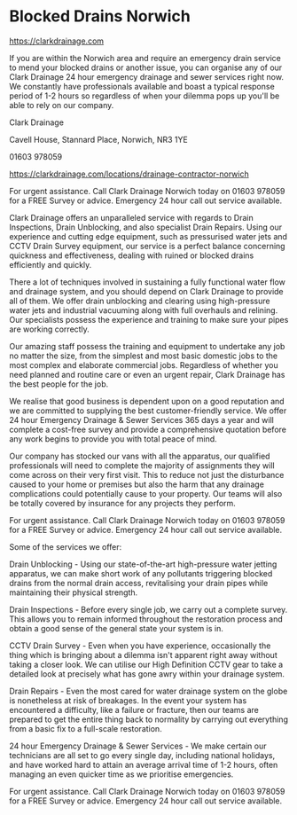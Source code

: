 # Blocked Drains Norwich

https://clarkdrainage.com

If you are within the Norwich area and require an emergency drain service to mend your blocked drains or another issue, you can organise any of our Clark Drainage 24 hour emergency drainage and sewer services right now. We constantly have professionals available and boast a typical response period of 1-2 hours so regardless of when your dilemma pops up you'll be able to rely on our company.

Clark Drainage

Cavell House, Stannard Place, Norwich, NR3 1YE

01603 978059

https://clarkdrainage.com/locations/drainage-contractor-norwich

For urgent assistance. Call Clark Drainage Norwich today on 01603 978059 for a FREE Survey or advice. Emergency 24 hour call out service available.

Clark Drainage offers an unparalleled service with regards to Drain Inspections, Drain Unblocking, and also specialist Drain Repairs. Using our experience and cutting edge equipment, such as pressurised water jets and CCTV Drain Survey equipment, our service is a perfect balance concerning quickness and effectiveness, dealing with ruined or blocked drains efficiently and quickly.

There a lot of techniques involved in sustaining a fully functional water flow and drainage system, and you should depend on Clark Drainage to provide all of them. We offer drain unblocking and clearing using high-pressure water jets and industrial vacuuming along with full overhauls and relining. Our specialists possess the experience and training to make sure your pipes are working correctly.

Our amazing staff possess the training and equipment to undertake any job no matter the size, from the simplest and most basic domestic jobs to the most complex and elaborate commercial jobs. Regardless of whether you need planned and routine care or even an urgent repair, Clark Drainage has the best people for the job.

We realise that good business is dependent upon on a good reputation and we are committed to supplying the best customer-friendly service. We offer 24 hour Emergency Drainage & Sewer Services 365 days a year and will complete a cost-free survey and provide a comprehensive quotation before any work begins to provide you with total peace of mind.

Our company has stocked our vans with all the apparatus, our qualified professionals will need to complete the majority of assignments they will come across on their very first visit. This to reduce not just the disturbance caused to your home or premises but also the harm that any drainage complications could potentially cause to your property. Our teams will also be totally covered by insurance for any projects they perform.

For urgent assistance. Call Clark Drainage Norwich today on 01603 978059 for a FREE Survey or advice. Emergency 24 hour call out service available.

Some of the services we offer:

Drain Unblocking - Using our state-of-the-art high-pressure water jetting apparatus, we can make short work of any pollutants triggering blocked drains from the normal drain access, revitalising your drain pipes while maintaining their physical strength.

Drain Inspections - Before every single job, we carry out a complete survey. This allows you to remain informed throughout the restoration process and obtain a good sense of the general state your system is in.

CCTV Drain Survey - Even when you have experience, occasionally the thing which is bringing about a dilemma isn't apparent right away without taking a closer look. We can utilise our High Definition CCTV gear to take a detailed look at precisely what has gone awry within your drainage system.

Drain Repairs - Even the most cared for water drainage system on the globe is nonetheless at risk of breakages. In the event your system has encountered a difficulty, like a failure or fracture, then our teams are prepared to get the entire thing back to normality by carrying out everything from a basic fix to a full-scale restoration.

24 hour Emergency Drainage & Sewer Services - We make certain our technicians are all set to go every single day, including national holidays, and have worked hard to attain an average arrival time of 1-2 hours, often managing an even quicker time as we prioritise emergencies.

For urgent assistance. Call Clark Drainage Norwich today on 01603 978059 for a FREE Survey or advice. Emergency 24 hour call out service available.
